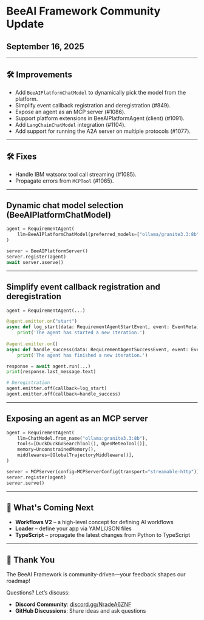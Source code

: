 # BeeAI Framework Community Update

## September 16, 2025

---

## 🛠️ Improvements

- Add `BeeAIPlatformChatModel` to dynamically pick the model from the platform.
- Simplify event callback registration and deregistration (#849).
- Expose an agent as an MCP server (#1086).
- Support platform extensions in BeeAIPlatformAgent (client) (#1091).
- Add `LangChainChatModel` integration (#1104).
- Add support for running the A2A server on multiple protocols (#1077).

---

## 🛠️ Fixes

- Handle IBM watsonx tool call streaming (#1085).
- Propagate errors from `MCPTool` (#1065).

---

## Dynamic chat model selection (BeeAIPlatformChatModel)

```python
agent = RequirementAgent(
    llm=BeeAIPlatformChatModel(preferred_models=["ollama/granite3.3:8b"])
)

server = BeeAIPlatformServer()
server.register(agent)
await server.aserve()
```

---

## Simplify event callback registration and deregistration

```python
agent = RequirementAgent(...)

@agent.emitter.on("start")
async def log_start(data: RequirementAgentStartEvent, event: EventMeta) -> None:
    print('The agent has started a new iteration.')
    
@agent.emitter.on()
async def handle_success(data: RequirementAgentSuccessEvent, event: EventMeta) -> None:
    print('The agent has finished a new iteration.')

response = await agent.run(...)
print(response.last_message.text)

# Deregistration
agent.emitter.off(callback=log_start)
agent.emitter.off(callback=handle_success)
```

---

## Exposing an agent as an MCP server

```python
agent = RequirementAgent(
    llm=ChatModel.from_name("ollama:granite3.3:8b"),
    tools=[DuckDuckGoSearchTool(), OpenMeteoTool()],
    memory=UnconstrainedMemory(),
    middlewares=[GlobalTrajectoryMiddleware()],
)

server = MCPServer(config=MCPServerConfig(transport="streamable-http"))
server.register(agent)
server.serve()
```

---

## 🚀 What's Coming Next

- **Workflows V2** – a high-level concept for defining AI workflows  
- **Loader** – define your app via YAML/JSON files  
- **TypeScript** – propagate the latest changes from Python to TypeScript  

---

## 🙏 Thank You

The BeeAI Framework is community-driven—your feedback shapes our roadmap!

Questions? Let’s discuss:  
- **Discord Community**: [discord.gg/NradeA6ZNF](https://discord.gg/NradeA6ZNF)  
- **GitHub Discussions**: Share ideas and ask questions
